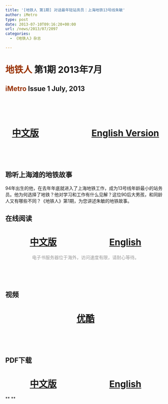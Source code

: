 ```yaml
---
title: '[地铁人 第1期] 对话最年轻站务员：上海地铁13号线朱敏'
author: iMetro
type: post
date: 2013-07-10T09:16:20+00:00
url: /news/2013/07/2097
categories:
  - 《地铁人》杂志

---
```

# 

# <span style="color: #993300;">地铁人</span> 第1期 2013年7月

## <span style="color: #993300;">iMetro</span> Issue 1 July, 2013

&nbsp;

&nbsp;

<h1 style="text-align: center;">
  <strong><a href="http://imetro.sinaapp.com/?p=65" target="_blank">中文版</a>                         <a href="http://imetro.sinaapp.com/?p=118" target="_blank">English Version</a></strong>
</h1>

&nbsp;

&nbsp;

<h2 style="text-align: left;">
  聆听上海滩的地铁故事
</h2>

<p style="text-align: left;">
  94年出生的他，在去年年底就进入了上海地铁工作，成为13号线年龄最小的站务员。他为何选择了地铁？他对学习和工作有什么见解？这位90后大男孩，和同龄人又有哪些不同？《地铁人》第1期，为您讲述朱敏的地铁故事。
</p>



## 在线阅读

<h1 style="text-align: center;">
  <strong><span style="color: #993300;"><a href="http://www.flipsnack.com/F8E55DCF8D6/f7hf2jnu" target="_blank">中文版</a>                         <a href="http://www.flipsnack.com/F8E55DCF8D6/fh9yrf8m" target="_blank">English</a></span></strong>
</h1>

<p style="text-align: center;">
  <span style="color: #999999;">电子书服务器位于海外，访问速度有限，请耐心等待。</span>
</p>

&nbsp;

&nbsp;

## 视频

<h1 style="text-align: center;">
  <a href="http://v.youku.com/v_show/id_XNTgxMjc5Njcy.html" target="_blank">优酷</a>
</h1>

&nbsp;

&nbsp;

## PDF下载

<h1 style="text-align: center;">
  <strong><span style="color: #993300;"><a href="http://metronews.-wordpress.stor.sinaapp.com/uploads/2013/07/ZH.pdf">中文版</a>                         <a href="http://metronews.stor.sinaapp.com/uploads/2013/07/EN.pdf">English</a></span></strong>
</h1>

** **

&nbsp;

&nbsp;